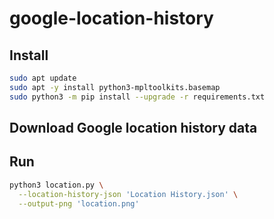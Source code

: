 # google-location-history

## Install
```bash
sudo apt update
sudo apt -y install python3-mpltoolkits.basemap
sudo python3 -m pip install --upgrade -r requirements.txt
```

## Download Google location history data

## Run
```bash
python3 location.py \
  --location-history-json 'Location History.json' \
  --output-png 'location.png'
```
